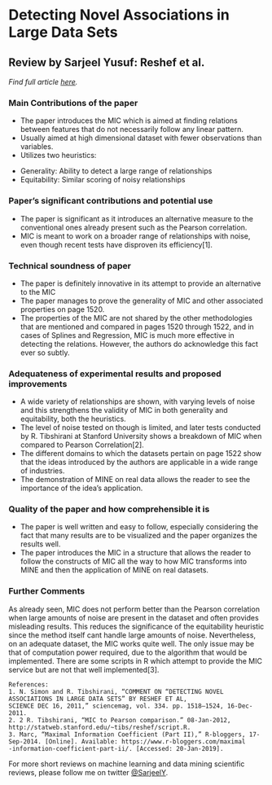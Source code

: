 # Detecting Novel Associations in Large Data Sets

## Review by Sarjeel Yusuf: Reshef et al.

_Find full article [here](http://science.sciencemag.org/content/334/6062/1518)._

### Main Contributions of the paper

- The paper introduces the MIC which is aimed at finding relations between features that do not necessarily follow any linear pattern.
- Usually aimed at high dimensional dataset with fewer observations than variables.
- Utilizes two heuristics:

* Generality: Ability to detect a large range of relationships
* Equitability: Similar scoring of noisy relationships

### Paper’s significant contributions and potential use

- The paper is significant as it introduces an alternative measure to the conventional ones already present such as the Pearson correlation.
- MIC is meant to work on a broader range of relationships with noise, even though recent tests have disproven its efficiency[1].

### Technical soundness of paper

- The paper is definitely innovative in its attempt to provide an alternative to the MIC
- The paper manages to prove the generality of MIC and other associated properties on page 1520.
- The properties of the MIC are not shared by the other methodologies that are mentioned and compared in pages 1520 through 1522, and in cases of Splines and Regression, MIC is much more effective in detecting the relations. However, the authors do acknowledge this fact ever so subtly.

### Adequateness of experimental results and proposed improvements

- A wide variety of relationships are shown, with varying levels of noise and this strengthens the validity of MIC in both generality and equitability, both the heuristics.
- The level of noise tested on though is limited, and later tests conducted by R. Tibshirani at Stanford University shows a breakdown of MIC when compared to Pearson Correlation[2].
- The different domains to which the datasets pertain on page 1522 show that the ideas introduced by the authors are applicable in a wide range of industries.
- The demonstration of MINE on real data allows the reader to see the importance of the idea’s application.

### Quality of the paper and how comprehensible it is

- The paper is well written and easy to follow, especially considering the fact that many results are to be visualized and the paper organizes the results well.
- The paper introduces the MIC in a structure that allows the reader to follow the constructs of MIC all the way to how MIC transforms into MINE and then the application of MINE on real datasets.

### Further Comments

As already seen, MIC does not perform better than the Pearson correlation when large amounts of noise are present in the dataset and often provides misleading results. This reduces the significance of the equitability heuristic since the method itself cant handle large amounts of noise. Nevertheless, on an adequate dataset, the MIC works quite well. The only issue may be that of computation power required, due to the algorithm that would be implemented. There are some scripts in R which attempt to provide the MIC service but are not that well implemented[3].

```
References:
1. N. Simon and R. Tibshirani, “COMMENT ON “DETECTING NOVEL ASSOCIATIONS IN LARGE DATA SETS” BY RESHEF ET AL,
SCIENCE DEC 16, 2011,” sciencemag, vol. 334. pp. 1518–1524, 16-Dec-2011.
2. 2 R. Tibshirani, “MIC to Pearson comparison.” 08-Jan-2012, http://statweb.stanford.edu/~tibs/reshef/script.R.
3. Marc, “Maximal Information Coefficient (Part II),” R-bloggers, 17-Sep-2014. [Online]. Available: https://www.r-bloggers.com/maximal
-information-coefficient-part-ii/. [Accessed: 20-Jan-2019].
```

For more short reviews on machine learning and data mining scientific reviews, please follow me on twitter [@SarjeelY](https://twitter.com/SarjeelY).
